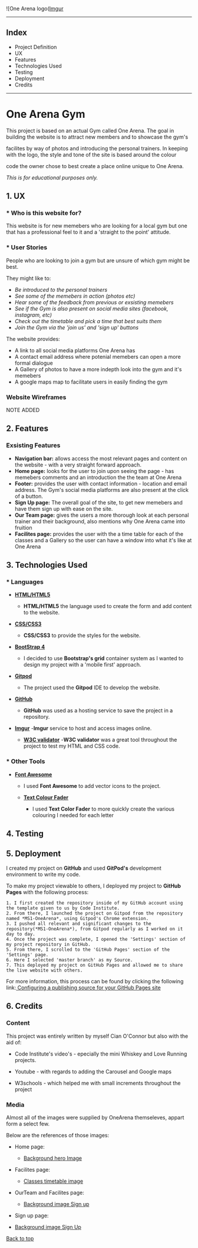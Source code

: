 <p id="top"></p>

![One Arena logo([Imgur](https://i.imgur.com/0qjc1sJ.png)

---

## Index

* Project Definition 
* UX 
* Features 
* Technologies Used 
* Testing 
* Deployment 
* Credits

---

# One Arena Gym

This project is based on an actual Gym called One Arena. The goal in building the website is to attract new members and to showcase the gym's 

facilites by way of photos and introducing the personal trainers. In keeping with the logo, the style and tone of the site is based around the colour

code the owner chose to best create a place online unique to One Arena.

_This is for educational purposes only._

## 1. UX 

### * Who is this website for? 

This website is for new memebers who are looking for a local gym but one that has a professional feel to it and a 'straight to the point' attitude.

### * User Stories 

People who are looking to join a gym but are unsure of which gym might be best.

They might like to:

- *Be introduced to the personal trainers*
- *See some of the memebers in action (photos etc)*
- *Hear some of the feedback from previous or exsisting memebers*
- *See if the Gym is also present on social media sites (facebook, instagram, etc)*
- *Check out the timetable and pick a time that best suits them*
- *Join the Gym via the 'join us' and 'sign up' buttons*

The website provides:

- A link to all social media platforms One Arena has
- A contact email address where potenial memebers can open a more formal dialogue
- A Gallery of photos to have a more indepth look into the gym and it's memebers
- A google maps map to facilitate users in easily finding the gym



### Website Wireframes

NOTE ADDED

## 2. Features

### Exsisting Features

- **Navigation bar:** allows access the most relevant pages and content on the website - with a very straight forward approach.
- **Home page:**  looks for the user to join upon seeing the page - has memebers comments and an introduction the the team at One Arena
- **Footer:**   provides the user with contact information - location and email address. The Gym's social media platforms are also present at the click of a button.
- **Sign Up page:** The overall goal of the site, to get new memebers and have them sign up with ease on the site.
- **Our Team page:** gives the users a more thorough look at each personal trainer and their background, also mentions why One Arena came into fruition
- **Facilites page:** provides the user with the a time table for each of the classes and a Gallery so the user can have a window into what it's like at One Arena 

## 3. Technologies Used 

### * Languages 

- <a href="https://en.wikipedia.org/wiki/HTML5"  target="_blank">**HTML/HTML5**</a>
  - **HTML/HTML5** the language used to create the form and add content to the website.


- <a href="https://en.wikipedia.org/wiki/Cascading_Style_Sheets"  target="_blank">**CSS/CSS3**</a>
  - **CSS/CSS3** to provide the styles for the website.


- <a href="https://getbootstrap.com/" target="_blank">**BootStrap 4**</a>
  - I decided to use **Bootstrap's grid** container system as I wanted to design my project with a 'mobile first' approach.


- <a href="https://www.gitpod.io/"  target="_blank">**Gitpod**</a>
  - The project used the **Gitpod** IDE to develop the website.


- <a href="https://github.com/" target="_blank">**GitHub**</a>
  - **GitHub** was used as a hosting service to save the project in a repository.

- <a href="https://imgur.com/" target="_blank">**Imgur**</a>
  -**Imgur** service to host and access images online.
  
  - <a href="https://validator.w3.org/" target="_blank">**W3C validator**</a>
    -**W3C validator** was a great tool throughout the project to test my HTML and CSS code.

### * Other Tools 

- <a href="https://fontawesome.com/" rel="noopener" target="_blank">**Font Awesome**</a>
  - I used **Font Awesome** to add vector icons to the project.

  - <a href="http://patorjk.com/text-color-fader/" target="_blank">**Text Colour Fader**</a>
    - I used **Text Color Fader** to more quickly create the various colouring I needed for each letter


## 4. Testing 



## 5. Deployment 

I created my project on **GitHub** and used **GitPod's** development environment to write my code.

To make my project viewable to others, I deployed my project to **GitHub Pages** with the following process:

    1. I first created the repository inside of my GitHub account using the template given to us by Code Institute.
    2. From there, I launched the project on Gitpod from the repository named *MS1-OneArena*, using Gitpod's Chrome extension.
    3. I pushed all relevant and significant changes to the repository(*MS1-OneArena*), from Gitpod regularly as I worked on it day to day.
    4. Once the project was complete, I opened the 'Settings' section of my project repository in GitHub.
    5. From there, I scrolled to the 'GitHub Pages' section of the 'Settings' page.
    6. Here I selected 'master branch' as my Source.
    7. This deployed my project on GitHub Pages and allowed me to share the live website with others.


 For more information, this process can be found by clicking the following link:<a href="https://help.github.com/en/github/working-with-github-pages/configuring-a-publishing-source-for-your-github-pages-site"> Configuring a publishing source for your GitHub Pages site </a>

## 6. Credits 

 ### Content 

 This project was entirely written by myself Cian O'Connor but also with the aid of:

 * Code Institute's video's - epecially the mini Whiskey and Love Running projects.

 * Youtube - with regards to adding the Carousel and Google maps

 * W3schools - which helped me with small increments throughout the project

 ### Media

 Almost all of the images were supplied by OneArena themseleves, appart form a select few.

 Below are the references of those images:

 * Home page:
    - <a href="https://time.com/5795492/gym-fitness-studio-coronavirus/"> Background hero Image</a>

 * Facilites page:
     - <a href="https://classic105.com/here-are-reasons-why-kenyans-still-find-it-hard-to-hit-the-gym/">Classes timetable image</a>

 * OurTeam and Facilites page:
    - <a href="https://dnyuz.com/2019/09/01/labor-day-2019-which-gyms-are-open-planet-fitness-la-fitness-golds-gym-anytime-fitness-opening-hours/">Background image Sign up</a>

 * Sign up page: 
  - <a href="https://www.southernstar.ie/life/dont-fear-the-gym-4199480">Background image Sign Up</a>


<a href="#top">Back to top</a>